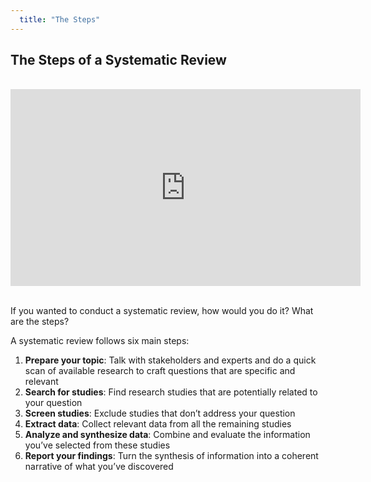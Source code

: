 ```yaml
---
  title: "The Steps"
---
```


## The Steps of a Systematic Review

<br>

<center>
<iframe width="560" height="315" src="https://www.youtube.com/embed/-FQSsnaAtOU?rel=0" frameborder="0" allow="encrypted-media" allowfullscreen></iframe></center>

<br>


If you wanted to conduct a systematic review, how would you do it?  What are the steps?

A systematic review follows six main steps:

1. **Prepare your topic**: Talk with stakeholders and experts and do a quick scan of available research to craft questions that are specific and relevant
2. **Search for studies**: Find research studies that are potentially related to your question
3.  **Screen studies**: Exclude studies that don’t address your question
4. **Extract data**: Collect  relevant data from all the remaining studies
5. **Analyze and synthesize data**: Combine and evaluate the information you’ve selected from these studies
6. **Report your findings**: Turn the synthesis of information into a coherent narrative of what you’ve discovered
